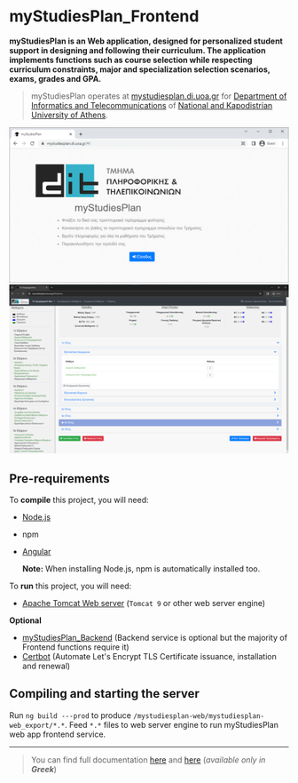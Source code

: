 # myStudiesPlan_Frontend
**myStudiesPlan is an Web application, designed for personalized student support in designing and following their curriculum. The application implements functions such as course selection while respecting curriculum constraints, major and specialization selection scenarios, exams, grades and GPA.**
>myStudiesPlan operates at [mystudiesplan.di.uoa.gr](https://mystudiesplan.di.uoa.gr) for [Department of Informatics and Telecommunications](https://www.di.uoa.gr) of [National and Kapodistrian University of Athens](https://www.uoa.gr).

![Welcome Screen](https://github.com/Charalampidis87/myStudiesPlan_Frontend/blob/main/Assets/Welcome_Screen.png)
![Main Screen](https://github.com/Charalampidis87/myStudiesPlan_Frontend/blob/main/Assets/Main_Screen.png)

## Pre-requirements

To **compile** this project, you will need:
- [Node.js](https://nodejs.org/en/)
- npm
- [Angular](https://angular.io/guide/setup-local)

	**Note:** When installing Node.js, npm is automatically installed too.

To **run** this project, you will need:
- [Apache Tomcat Web server](https://tomcat.apache.org/download-90.cgi) (`Tomcat 9` or other web server engine)

**Optional**
- [myStudiesPlan_Backend](https://github.com/Charalampidis87/myStudiesPlan_Backend) (Backend service is optional but the majority of Frontend functions require it)
- [Certbot](https://certbot.eff.org/instructions) (Automate Let's Encrypt TLS Certificate issuance, installation and renewal)

## Compiling and starting the server
Run `ng build ---prod` to produce `/mystudiesplan-web/mystudiesplan-web_export/*.*`.
Feed `*.*` files to web server engine to run myStudiesPlan web app frontend service.
___
> You can find full documentation [here](https://github.com/Charalampidis87/myStudiesPlan_Frontend/blob/main/Assets/myStudiesPlan_Thesis.pdf) and [here](https://pergamos.lib.uoa.gr/uoa/dl/object/3294663) (*available only in **Greek***)